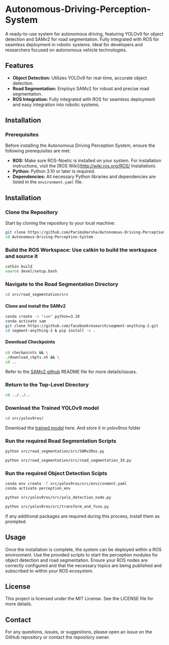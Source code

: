 # Autonomous-Driving-Perception-System

A ready-to-use system for autonomous driving, featuring YOLOv9 for object detection and SAMv2 for road segmentation. Fully integrated with ROS for seamless deployment in robotic systems. Ideal for developers and researchers focused on autonomous vehicle technologies.

## Features

- **Object Detection:** Utilizes YOLOv9 for real-time, accurate object detection.
- **Road Segmentation:** Employs SAMv2 for robust and precise road segmentation.
- **ROS Integration:** Fully integrated with ROS for seamless deployment and easy integration into robotic systems.

## Installation

### Prerequisites

Before installing the Autonomous Driving Perception System, ensure the following prerequisites are met:

- **ROS:** Make sure ROS-Noetic is installed on your system. For installation instructions, visit the [ROS Wiki](http://wiki.ros.org/ROS/
Installation).
- **Python:** Python 3.10 or later is required.
- **Dependencies:** All necessary Python libraries and dependencies are listed in the `environment.yaml` file.

## Installation

### Clone the Repository

Start by cloning the repository to your local machine:

```bash
git clone https://github.com/ParimiHarsha/Autonomous-Driving-Perception-System.git
cd Autonomous-Driving-Perception-System
```

### Build the ROS Workspace: Use catkin to build the workspace and source it

```bash
catkin build
source devel/setup.bash
```

### Navigate to the Road Segmentation Directory

```bash
cd src/road_segmentation/src
```

#### Clone and install the SAMv2

```bash
conda create -n "sam" python=3.10
conda activate sam
git clone https://github.com/facebookresearch/segment-anything-2.git
cd segment-anything-2 & pip install -e .
```

#### Download Checkpoints

```bash
cd checkpoints && \
./download_ckpts.sh && \
cd ..
```

Refer to the [SAMv2 github](https://github.com/facebookresearch/segment-anything-2) README file for more details/issues.

### Return to the Top-Level Directory

```bash
cd ../../..
```
### Download the Trained YOLOv9 model

```bash
cd src/yolov9ros/
```
Download the [trained model](https://drive.google.com/file/d/1UAX-7jSXQJcyRdumn8iXmwjfJxxyC9Tw/view?usp=sharing) here. And store it in yolov9ros folder

### Run the required Road Segmentation Scripts

```bash
python src/road_segmentation/src/SAMv2Ros.py
```

```bash
python src/road_segmentation/src/road_segmentation_3d.py
```

### Run the required Object Detection Scipts

```bash
conda env create -f src/yolov9ros/src/environment.yaml
conda activate perception_env
```

```bash
python src/yolov9ros/src/yolo_detection_node.py
```

```bash
python src/yolov9ros/src/transform_and_fuse.py
```

If any additional packages are required during this process, install them as prompted.

## Usage

Once the installation is complete, the system can be deployed within a ROS environment. Use the provided scripts to start the perception modules for object detection and road segmentation. Ensure your ROS nodes are correctly configured and that the necessary topics are being published and subscribed to within your ROS ecosystem.

## License

This project is licensed under the MIT License. See the LICENSE file for more details.

## Contact

For any questions, issues, or suggestions, please open an issue on the GitHub repository or contact the repository owner.
